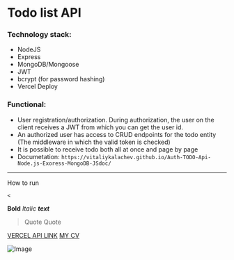 # Todo list API  
### Technology stack:

- NodeJS
- Express
- MongoDB/Mongoose
- JWT
- bcrypt (for password hashing)
- Vercel Deploy

### Functional:

- User registration/authorization. During authorization, the user on the client receives a JWT from which you can get the user id.
- An authorized user has access to CRUD endpoints for the todo entity (The middleware in which the valid token is checked)
- It is possible to receive todo  both all at once and page by page
- Documetation: 
``` https://vitaliykalachev.github.io/Auth-TODO-Api-Node.js-Exoress-MongoDB-JSdoc/ ```

<hr/>

How to run

```
<
```

**Bold**
_Italic_
**_text_**

> Quote
> Quote

[VERCEL API LINK]()
[MY CV](https://vitaliykalachev.github.io)

![Image](source)
